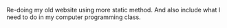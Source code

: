 Re-doing my old website using more static method.
And also include what I need to do in my computer programming class.
